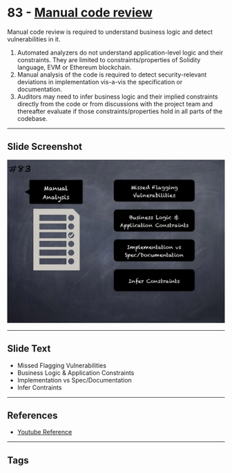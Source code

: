 
# 83 - [Manual code review](./Manual%20code%20review.md)

Manual code review is required to understand business logic and detect vulnerabilities in it.


1.  Automated analyzers do not understand application-level logic and their constraints. They are limited to constraints/properties of Solidity language, EVM or Ethereum blockchain.
2.  Manual analysis of the code is required to detect security-relevant deviations in implementation vis-a-vis the specification or documentation.
3.  Auditors may need to infer business logic and their implied constraints directly from the code or from discussions with the project team and thereafter evaluate if those constraints/properties hold in all parts of the codebase.


___
## Slide Screenshot
![083.png](../../images/6.Audit%20Techniques%20and%20Tools%20101/083.png)
___
## Slide Text
- Missed Flagging Vulnerabilities
- Business Logic & Application Constraints
- Implementation vs Spec/Documentation
- Infer Contraints
___
## References
- [Youtube Reference](https://youtu.be/dgITqd3mkDk?t=276)
___
## Tags
